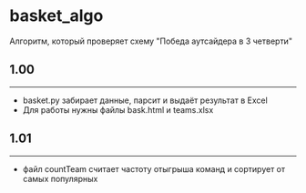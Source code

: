 # basket_algo
Алгоритм, который проверяет схему "Победа аутсайдера в 3 четверти"
## 1.00 
-------------
- basket.py забирает данные, парсит и выдаёт результат в Excel
- Для работы нужны файлы bask.html и teams.xlsx 
## 1.01 
-------------
- файл countTeam считает частоту отыгрыша команд и сортирует от самых популярных 
